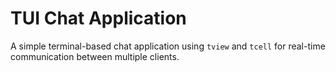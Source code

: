 # TUI Chat Application

A simple terminal-based chat application using `tview` and `tcell` for real-time communication between multiple clients.

